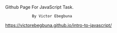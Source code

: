 

Github Page For JavaScript Task.

                By Victor Ebegbuna

https://victorebegbuna.github.io/intro-to-javascript/